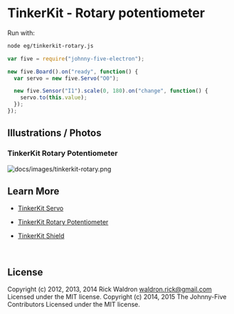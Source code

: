 <!--remove-start-->

# TinkerKit - Rotary potentiometer

<!--remove-end-->








Run with:
```bash
node eg/tinkerkit-rotary.js
```


```javascript
var five = require("johnny-five-electron");

new five.Board().on("ready", function() {
  var servo = new five.Servo("O0");

  new five.Sensor("I1").scale(0, 180).on("change", function() {
    servo.to(this.value);
  });
});

```


## Illustrations / Photos


### TinkerKit Rotary Potentiometer



![docs/images/tinkerkit-rotary.png](images/tinkerkit-rotary.png)  







## Learn More

- [TinkerKit Servo](http://tinkerkit.tihhs.nl/servo/)

- [TinkerKit Rotary Potentiometer](http://tinkerkit.tihhs.nl/rotary-pot/)

- [TinkerKit Shield](http://tinkerkit.tihhs.nl/shield/)

&nbsp;

<!--remove-start-->

## License
Copyright (c) 2012, 2013, 2014 Rick Waldron <waldron.rick@gmail.com>
Licensed under the MIT license.
Copyright (c) 2014, 2015 The Johnny-Five Contributors
Licensed under the MIT license.

<!--remove-end-->
